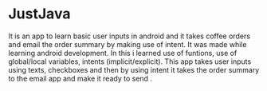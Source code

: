 # JustJava
It is an app to learn basic user inputs in android and it takes coffee orders and email the order summary by making use of intent. It was made while learning android development.
In this i learned use of funtions, use of global/local variables, intents (implicit/explicit).
This app takes user inputs using texts, checkboxes and then by using intent it takes the order summary to the email app and make it ready to send .
